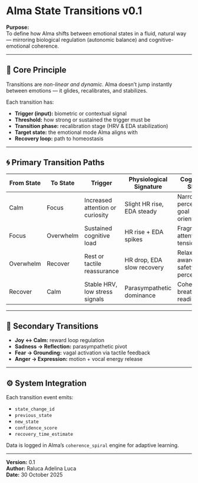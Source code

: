 # Alma State Transitions v0.1

**Purpose:**  
To define how Alma shifts between emotional states in a fluid, natural way — mirroring biological regulation (autonomic balance) and cognitive-emotional coherence.

---

## 🌿 Core Principle
Transitions are *non-linear and dynamic*. Alma doesn’t jump instantly between emotions — it glides, recalibrates, and stabilizes.

Each transition has:
- **Trigger (input):** biometric or contextual signal  
- **Threshold:** how strong or sustained the trigger must be  
- **Transition phase:** recalibration stage (HRV & EDA stabilization)  
- **Target state:** the emotional mode Alma aligns with  
- **Recovery loop:** path to homeostasis  

---

## 🌀 Primary Transition Paths

| From State | To State | Trigger | Physiological Signature | Cognitive Shift |
|-------------|-----------|----------|--------------------------|----------------|
| Calm | Focus | Increased attention or curiosity | Slight HR rise, EDA steady | Narrowed perception, goal orientation |
| Focus | Overwhelm | Sustained cognitive load | HR rise + EDA spikes | Fragmented attention, tension |
| Overwhelm | Recover | Rest or tactile reassurance | HR drop, EDA slow recovery | Relaxed awareness, safety perception |
| Recover | Calm | Stable HRV, low stress signals | Parasympathetic dominance | Coherent breathing, readiness |

---

## 🔁 Secondary Transitions
- **Joy ↔ Calm:** reward loop regulation  
- **Sadness → Reflection:** parasympathetic pivot  
- **Fear → Grounding:** vagal activation via tactile feedback  
- **Anger → Expression:** motion + vocal energy release  

---

## ⚙️ System Integration
Each transition event emits:
- `state_change_id`
- `previous_state`
- `new_state`
- `confidence_score`
- `recovery_time_estimate`

Data is logged in Alma’s `coherence_spiral` engine for adaptive learning.

---

**Version:** 0.1  
**Author:** Raluca Adelina Luca  
**Date:** 30 October 2025
